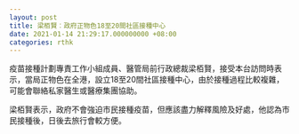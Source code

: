 ```yaml
---
layout: post
title: 梁栢賢︰政府正物色18至20間社區接種中心
date: 2021-01-14 21:29:17.000000000 +08:00
categories: rthk
---
```


疫苗接種計劃專責工作小組成員、醫管局前行政總裁梁栢賢，接受本台訪問時表示，當局正物色在全港，設立18至20間社區接種中心，由於接種過程比較複雜，可能會聯絡私家醫生或醫療集團協助。

梁栢賢表示，政府不會強迫市民接種疫苗，但應該盡力解釋風險及好處，他認為市民接種後，日後去旅行會較方便。
